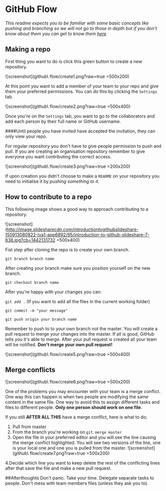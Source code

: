 # GitHub Flow

_This readme expects you to be familiar with some basic concepts like pushing and branching so we will not go to those in depth but if you don't know about them you can get to know them [here](http://codingforeveryone.foundersandcoders.org/programmer-skills/git-basics.html)_

## Making a repo

First thing you want to do is click this green button to create a new repository.

![screenshot](github\ flow/create1.png?raw=true =500x200)

At this point you want to add a member of your team to your repo and give them your preferred permissions. You can do this by clicking the ``Settings`` tab.

![screenshot](github\ flow/create2.png?raw=true =500x400)

Once you're on the ``Settings`` tab, you want to go to the collaborators and add each person by their full name or GitHub username.

####Until people you have invited have accepted the invitation, they can only view your repo.

For regular repository you don't have to give people permission to push and pull. If you are creating an organisation repository remember to give everyone you want contributing the correct access.

![screenshot](github\ flow/create3.png?raw=true =200x200)

If upon creation you didn't choose to make a ``README`` on your repository you need to initialise it by _pushing something to it_.

## How to contribute to a repo

This following image shows a good way to approach contributing to a repository.

![screenshot](http://image.slidesharecdn.com/introductiontogithubslideshare-150913080822-lva1-app6892/95/introduction-to-github-slideshare-7-638.jpg?cb=1442131732
=500x400)

Fist step after cloning the repo is to create your own branch.

``git branch branch name``

After creating your branch make sure you position yourself on the new branch.

``git checkout branch name``

After you're happy with your changes you can:

``git add .`` (If you want to add all the files in the current working folder)

``git commit -m "your message"``

``git push origin your branch name``

Remember to push to to your own branch not the master. You will create a pull request to merge your changes into the master. If all is good, GitHub tells you it's able to merge. After your pull request is created all your team will be notified. __Don't merge your own pull request!__

![screenshot](github\ flow/create5.png?raw=true =500x400)

## Merge conflicts

![screenshot](github\ flow/create6.png?raw=true =500x200)

One of the problems you may encounter with your team is a merge conflict. One way this can happen is when two people are modifying the same content in the same file. One way to avoid this to assign different tasks and files to different people. __Only one person should work on one file__.

If you still __AFTER ALL THIS__ have a merge conflict, here is what to do;

1. Pull from master
2. From the branch you're working on ``git merge master``
3. Open the file in your preferred editor and you will see the line causing the merge conflict highlighted. You will see two versions of the line, one is your local one and one you is pulled from the master.
![screenshot](github\ flow/create7.png?raw=true =500x200)

4.Decide which line you want to keep delete the rest of the conflicting lines after that save the file and make a new pull request.

##Afterthoughts
Don't panic. Take your time. Delegate separate tasks to people. Don't mess with team members files (unless they ask you to).
